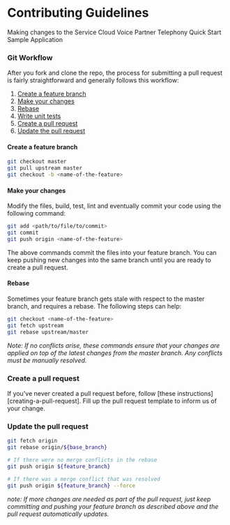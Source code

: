 # Contributing Guidelines
Making changes to the Service Cloud Voice Partner Telephony Quick Start Sample Application

### Git Workflow

After you fork and clone the repo, the process for submitting a pull request is fairly straightforward and
generally follows this workflow:

1. [Create a feature branch](#create-a-feature-branch)
2. [Make your changes](#make-your-changes)
3. [Rebase](#rebase)
4. [Write unit tests](#Write-unit-tests)
5. [Create a pull request](#create-a-pull-request)
6. [Update the pull request](#update-the-pull-request)

#### Create a feature branch

```bash
git checkout master
git pull upstream master
git checkout -b <name-of-the-feature>
```

#### Make your changes

Modify the files, build, test, lint and eventually commit your code using the following command:

```bash
git add <path/to/file/to/commit>
git commit
git push origin <name-of-the-feature>
```

The above commands commit the files into your feature branch. You can keep
pushing new changes into the same branch until you are ready to create a pull
request.

#### Rebase

Sometimes your feature branch gets stale with respect to the master branch,
and requires a rebase. The following steps can help:

```bash
git checkout <name-of-the-feature>
git fetch upstream
git rebase upstream/master
```

_Note: If no conflicts arise, these commands ensure that your changes are applied on top of the latest changes from the master branch. Any conflicts must be manually resolved._

### Create a pull request

If you've never created a pull request before, follow [these
instructions][creating-a-pull-request]. Fill up the pull request template to inform us of your change.

### Update the pull request

```sh
git fetch origin
git rebase origin/${base_branch}

# If there were no merge conflicts in the rebase
git push origin ${feature_branch}

# If there was a merge conflict that was resolved
git push origin ${feature_branch} --force
```

_note: If more changes are needed as part of the pull request, just keep committing and pushing your feature branch as described above and the pull request automatically updates._